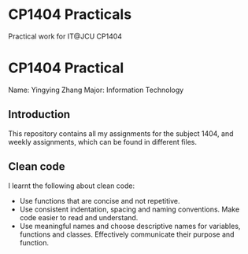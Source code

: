 # CP1404 Practicals

Practical work for IT@JCU CP1404
# CP1404 Practical
Name: Yingying Zhang
Major: Information Technology

## Introduction
This repository contains all my assignments for the subject 1404, and weekly assignments, which can be found in different files.

## Clean code
I learnt the following about clean code:
- Use functions that are concise and not repetitive.
- Use consistent indentation, spacing and naming conventions. Make code easier to read and understand.
- Use meaningful names and choose descriptive names for variables, functions and classes. Effectively communicate their purpose and function.
